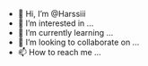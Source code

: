 - 👋 Hi, I’m @Harssiii
- 👀 I’m interested in ...
- 🌱 I’m currently learning ...
- 💞️ I’m looking to collaborate on ...
- 📫 How to reach me ...

<!---
Harssiii/Harssiii is a ✨ special ✨ repository because its `README.md` (this file) appears on your GitHub profile.
You can click the Preview link to take a look at your changes.
--->
